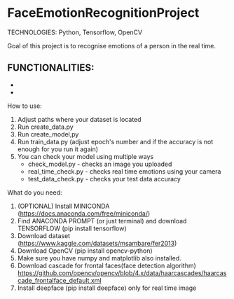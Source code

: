 # FaceEmotionRecognitionProject
TECHNOLOGIES: Python, Tensorflow, OpenCV

Goal of this project is to recognise emotions of a person in the real time.

FUNCTIONALITIES:
- 
- 
- 

How to use:
1. Adjust paths where your dataset is located
2. Run create_data.py
3. Run create_model,py
4. Run train_data.py (adjust epoch's number and if the accuracy is not enough for you run it again) 
5. You can check your model using multiple ways 
    * check_model.py - checks an image you uploaded
    * real_time_check.py - checks real time emotions using your camera 
    * test_data_check.py - checks your test data accuracy 

What do you need:
1. (OPTIONAL) Install MINICONDA (https://docs.anaconda.com/free/miniconda/)
2. Find ANACONDA PROMPT (or just terminal) and download TENSORFLOW (pip install tensorflow)
3. Download dataset (https://www.kaggle.com/datasets/msambare/fer2013)
4. Download OpenCV (pip install opencv-python)
5. Make sure you have numpy and matplotlib also installed.
6. Download cascade for frontal faces(face detection algorithm) https://github.com/opencv/opencv/blob/4.x/data/haarcascades/haarcascade_frontalface_default.xml
7. Install deepface (pip install deepface) only for real time image